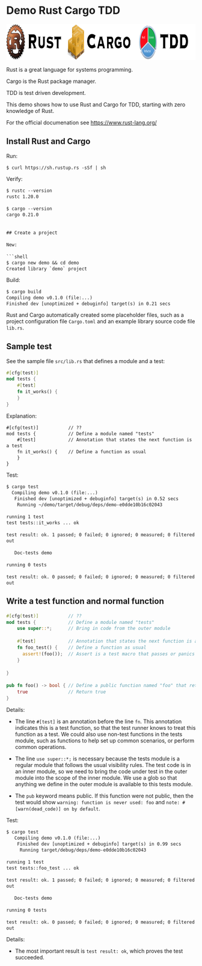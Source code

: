# Demo Rust Cargo TDD

<img src="README.png" alt="Rust Cargo TDD" width="960" height="96" />

Rust is a great language for systems programming.

Cargo is the Rust package manager.

TDD is test driven development.

This demo shows how to use Rust and Cargo for TDD, starting with zero knowledge of Rust.

For the official documenation see https://www.rust-lang.org/


## Install Rust and Cargo

Run:

```shelll
$ curl https://sh.rustup.rs -sSf | sh
```

Verify:

```
$ rustc --version
rustc 1.20.0

$ cargo --version
cargo 0.21.0


## Create a project

New:

```shell
$ cargo new demo && cd demo
Created library `demo` project
```

Build:

```shell
$ cargo build
Compiling demo v0.1.0 (file:...)
Finished dev [unoptimized + debuginfo] target(s) in 0.21 secs
```

Rust and Cargo automatically created some placeholder files, such as a project configuration file `Cargo.toml` and an example library source code file `lib.rs`.


## Sample test

See the sample file `src/lib.rs` that defines a module and a test:

```rust
#[cfg(test)]
mod tests {
    #[test]
    fn it_works() {
    }
}
```

Explanation:

```rush
#[cfg(test)]           // ??
mod tests {            // Define a module named "tests"
    #[test]            // Annotation that states the next function is a test
    fn it_works() {    // Define a function as usual
    }
}
```


Test:

```shell
$ cargo test
  Compiling demo v0.1.0 (file:...)
   Finished dev [unoptimized + debuginfo] target(s) in 0.52 secs
    Running ~/demo/target/debug/deps/demo-e0dde10b16c02043

running 1 test
test tests::it_works ... ok

test result: ok. 1 passed; 0 failed; 0 ignored; 0 measured; 0 filtered out

   Doc-tests demo

running 0 tests

test result: ok. 0 passed; 0 failed; 0 ignored; 0 measured; 0 filtered out
```


## Write a test function and normal function

```rust
#[cfg(test)]           // ??
mod tests {            // Define a module named "tests"
    use super::*;      // Bring in code from the outer module

    #[test]            // Annotation that states the next function is a test
    fn foo_test() {    // Define a function as usual
      assert!(foo());  // Assert is a test macro that passes or panics
    }

}

pub fn foo() -> bool { // Define a public function named "foo" that returns a boolean 
    true               // Return true
}
```

Details:

  * The line `#[test]` is an annotation before the line `fn`. This annotation indicates this is a test function, so that the test runner knows to treat this function as a test. We could also use non-test functions in the tests module, such as functions to help set up common scenarios, or perform common operations.

  * The line `use super::*;` is necessary because the tests module is a regular module that follows the usual visibility rules. The test code is in an inner module, so we need to bring the code under test in the outer module into the scope of the inner module. We use a glob so that anything we define in the outer module is available to this tests module.

  * The `pub` keyword means public. If this function were not public, then the test would show `warning: function is never used: foo` and `note: #[warn(dead_code)] on by default`.

Test:

```shell
$ cargo test
   Compiling demo v0.1.0 (file:...)
    Finished dev [unoptimized + debuginfo] target(s) in 0.99 secs
     Running target/debug/deps/demo-e0dde10b16c02043

running 1 test
test tests::foo_test ... ok

test result: ok. 1 passed; 0 failed; 0 ignored; 0 measured; 0 filtered out

   Doc-tests demo

running 0 tests

test result: ok. 0 passed; 0 failed; 0 ignored; 0 measured; 0 filtered out
```

Details:

  * The most important result is `test result: ok`, which proves the test succeeded.

